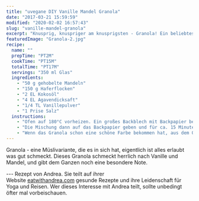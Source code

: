 ```yaml
---
title: "uvegane DIY Vanille Mandel Granola"
date: "2017-03-21 15:59:59"
modified: "2020-02-02 16:57:43"
slug: "vanille-mandel-granola"
excerpt: "Knusprig, knuspriger am knusprigsten - Granola! Ein beliebtes Frühstück, ganz einfach selbst gemacht. "
featuredImage: "Granola-2.jpg"
recipe:
  name: ""
  prepTime: "PT2M"
  cookTime: "PT15M"
  totalTime: "PT17M"
  servings: "350 ml Glas"
  ingredients:
    - "50 g gehobelte Mandeln"
    - "150 g Haferflocken"
    - "2 EL Kokosöl"
    - "4 EL Agavendicksaft"
    - "1/4 TL Vanillepulver"
    - "1 Prise Salz"
  instructions:
    - "Ofen auf 180°C vorheizen. Ein großes Backblech mit Backpapier belegen. In einer großen Schüssel alle Zutaten gut vermischen bis alles gleichmäßig mit Kokosöl und Agavendicksaft bedeckt ist."
    - "Die Mischung dann auf das Backpapier geben und für ca. 15 Minuten backen. Von Zeit zu Zeit immer wieder wenden damit alles gleichmäßig braun wird."
    - "Wenn das Granola schon eine schöne Farbe bekommen hat, aus dem Ofen nehmen und auskühlen lassen. Wenn es dann vollständig ausgekühlt ist, luftdicht verschließen und bei Raumtemperatur für ca. 3 Wochen haltbar."
---
```


Granola - eine Müslivariante, die es in sich hat, eigentlich ist alles erlaubt was gut schmeckt. Dieses Granola schmeckt herrlich nach Vanille und Mandel, und gibt dem Ganzen noch eine besondere Note.

\--- Rezept von Andrea. Sie teilt auf ihrer Website [eatwithandrea.com](http://www.eatwithandrea.com/) gesunde Rezepte und ihre Leidenschaft für Yoga und Reisen. Wer dieses Interesse mit Andrea teilt, sollte unbedingt öfter mal vorbeischauen.